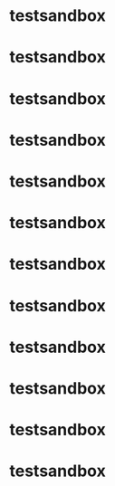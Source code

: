 # testsandbox
# testsandbox
# testsandbox
# testsandbox
# testsandbox
# testsandbox
# testsandbox
# testsandbox
# testsandbox
# testsandbox
# testsandbox
# testsandbox
